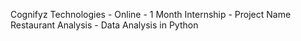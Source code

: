 Cognifyz Technologies - Online - 1 Month Internship - Project Name  Restaurant Analysis - Data Analysis in Python
